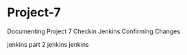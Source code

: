 # Project-7
Documenting Project 7
Checkin Jenkins
Confirming Changes

jenkins part 2
jenkins jenkins
